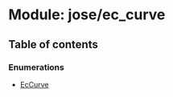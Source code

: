 # Module: jose/ec\_curve

## Table of contents

### Enumerations

- [EcCurve](../enums/jose_ec_curve.EcCurve.md)
